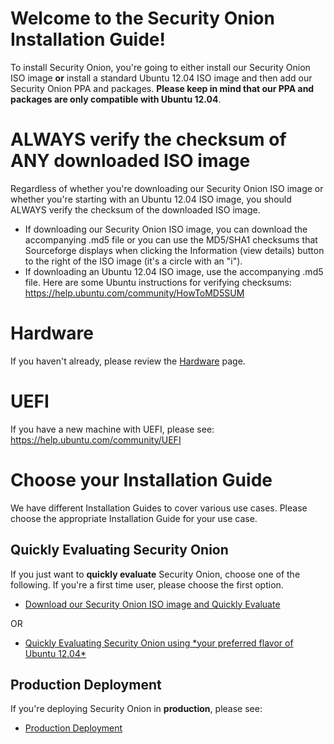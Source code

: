 # Welcome to the Security Onion Installation Guide! #

To install Security Onion, you're going to either install our Security Onion ISO image **or** install a standard Ubuntu 12.04 ISO image and then add our Security Onion PPA and packages.  **Please keep in mind that our PPA and packages are only compatible with Ubuntu 12.04**.

# ALWAYS verify the checksum of ANY downloaded ISO image #
Regardless of whether you're downloading our Security Onion ISO image or whether you're starting with an Ubuntu 12.04 ISO image, you should ALWAYS verify the checksum of the downloaded ISO image.
  * If downloading our Security Onion ISO image, you can download the accompanying .md5 file or you can use the MD5/SHA1 checksums that Sourceforge displays when clicking the Information (view details) button to the right of the ISO image (it's a circle with an "i").
  * If downloading an Ubuntu 12.04 ISO image, use the accompanying .md5 file.
Here are some Ubuntu instructions for verifying checksums:
https://help.ubuntu.com/community/HowToMD5SUM

# Hardware #
If you haven't already, please review the [Hardware](Hardware) page.

# UEFI #
If you have a new machine with UEFI, please see:
https://help.ubuntu.com/community/UEFI

# Choose your Installation Guide #
We have different Installation Guides to cover various use cases.  Please choose the appropriate Installation Guide for your use case.

## Quickly Evaluating Security Onion ##
If you just want to **quickly evaluate** Security Onion, choose one of the following.  If you're a first time user, please choose the first option.

  * [Download our Security Onion ISO image and Quickly Evaluate](QuickISOImage)

OR

  * [Quickly Evaluating Security Onion using \*your preferred flavor of Ubuntu 12.04\*](InstallingOnUbuntu)

## Production Deployment ##
If you're deploying Security Onion in **production**, please see:
  * [Production Deployment](ProductionDeployment)
